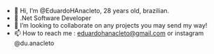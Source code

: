 - 👋 Hi, I’m @EduardoHAnacleto, 28 years old, brazilian.
- 🌱 .Net Software Developer
- 💞️ I’m looking to collaborate on any projects you may send my way!
- 📫 How to reach me : eduardohanacleto@gmail.com or instagram @du.anacleto

<!---
EduardoHAnacleto/EduardoHAnacleto is a ✨ special ✨ repository because its `README.md` (this file) appears on your GitHub profile.
You can click the Preview link to take a look at your changes.
--->

